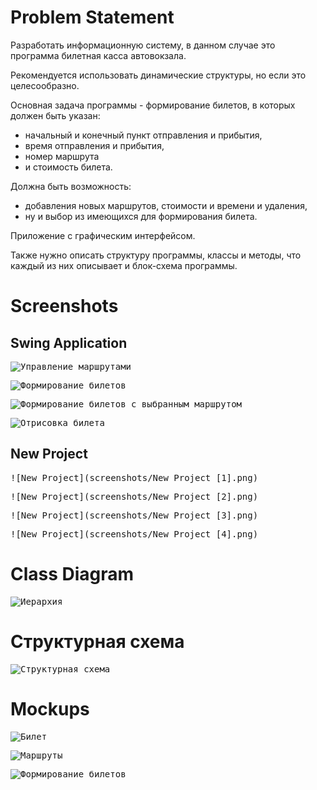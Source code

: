 # Problem Statement

Разработать информационную систему, в данном случае это программа билетная касса автовокзала. 

Рекомендуется использовать динамические структуры, но если это целесообразно. 

Основная задача программы - формирование билетов, в которых должен быть указан:
- начальный и конечный пункт отправления и прибытия, 
- время отправления и прибытия, 
- номер маршрута 
- и стоимость билета. 

Должна быть возможность:
- добавления новых маршрутов, стоимости и времени и удаления, 
- ну и выбор из имеющихся для формирования билета.

Приложение с графическим интерфейсом. 

Также нужно описать структуру программы, классы и методы, что каждый из них описывает и блок-схема программы. 

# Screenshots

## Swing Application

<kbd>![Управление маршрутами](screenshots/2018-08-15/%D0%A3%D0%BF%D1%80%D0%B0%D0%B2%D0%BB%D0%B5%D0%BD%D0%B8%D0%B5%20%D0%BC%D0%B0%D1%80%D1%88%D1%80%D1%83%D1%82%D0%B0%D0%BC%D0%B8%20%D0%BE%D1%82%202018-08-15%2022-43-06.png)</kbd>

<kbd>![Формирование билетов](screenshots/2018-08-15/%D0%A4%D0%BE%D1%80%D0%BC%D0%B8%D1%80%D0%BE%D0%B2%D0%B0%D0%BD%D0%B8%D0%B5%20%D0%B1%D0%B8%D0%BB%D0%B5%D1%82%D0%BE%D0%B2%20%D0%BE%D1%82%202018-08-15%2022-43-27.png)</kbd>

<kbd>![Формирование билетов с выбранным маршрутом](screenshots/2018-08-15/%D0%A4%D0%BE%D1%80%D0%BC%D0%B8%D1%80%D0%BE%D0%B2%D0%B0%D0%BD%D0%B8%D0%B5%20%D0%B1%D0%B8%D0%BB%D0%B5%D1%82%D0%BE%D0%B2%20%D1%81%20%D0%B2%D1%8B%D0%B1%D1%80%D0%B0%D0%BD%D0%BD%D1%8B%D0%BC%20%D0%BC%D0%B0%D1%80%D1%88%D1%80%D1%83%D1%82%D0%BE%D0%BC%20%D0%BE%D1%82%202018-08-15%2022-43-48.png)</kbd>

<kbd>![Отрисовка билета](screenshots/2018-08-15/%D0%9E%D1%82%D1%80%D0%B8%D1%81%D0%BE%D0%B2%D0%BA%D0%B0%20%D0%B1%D0%B8%D0%BB%D0%B5%D1%82%D0%B0%20%D0%BE%D1%82%202018-08-15%2022-44-08.png)</kbd>

## New Project

<kbd>![New Project](screenshots/New Project [1].png)</kbd>

<kbd>![New Project](screenshots/New Project [2].png)</kbd>

<kbd>![New Project](screenshots/New Project [3].png)</kbd>

<kbd>![New Project](screenshots/New Project [4].png)</kbd>

# Class Diagram

<kbd>![Иерархия](documents/%D0%98%D0%B5%D1%80%D0%B0%D1%80%D1%85%D0%B8%D1%8F%20%D0%BE%D1%82%202018-08-16%2020-36.png)</kbd>

# Структурная схема

<kbd>![Структурная схема](documents/%D0%A1%D1%82%D1%80%D1%83%D0%BA%D1%82%D1%83%D1%80%D0%BD%D0%B0%D1%8F%20%D1%81%D1%85%D0%B5%D0%BC%D0%B0%20%D0%BE%D1%82%202018-08-16%2020-36.png)</kbd>

# Mockups

<kbd>![Билет](mockups/%D0%9C%D0%B0%D0%BA%D0%B5%D1%82%20%D0%BE%D1%82%202018-08-07%2018-09%20-%20%D0%91%D0%B8%D0%BB%D0%B5%D1%82.png)</kbd>

<kbd>![Маршруты](mockups/%D0%9C%D0%B0%D0%BA%D0%B5%D1%82%20%D0%BE%D1%82%202018-08-07%2018-09%20-%20%D0%9C%D0%B0%D1%80%D1%88%D1%80%D1%83%D1%82%D1%8B.png)</kbd>

<kbd>![Формирование билетов](mockups/%D0%9C%D0%B0%D0%BA%D0%B5%D1%82%20%D0%BE%D1%82%202018-08-07%2018-09%20-%20%D0%A4%D0%BE%D1%80%D0%BC%D0%B8%D1%80%D0%BE%D0%B2%D0%B0%D0%BD%D0%B8%D0%B5%20%D0%B1%D0%B8%D0%BB%D0%B5%D1%82%D0%BE%D0%B2.png)</kbd>


